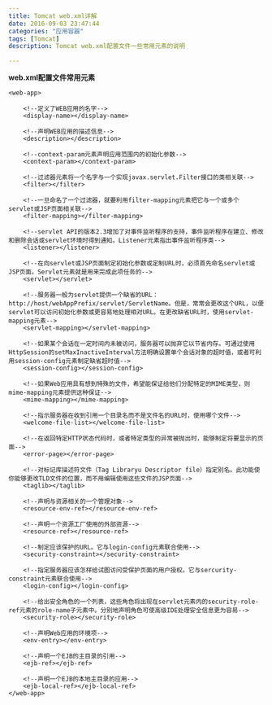 ```yaml
---
title: Tomcat web.xml详解   
date: 2016-09-03 23:47:44   
categories: "应用容器"  
tags: [Tomcat]    
description: Tomcat web.xml配置文件一些常用元素的说明

---
```

**web.xml配置文件常用元素**
    
    <web-app>

    	<!--定义了WEB应用的名字-->
    	<display-name></display-name>

    	<!--声明WEB应用的描述信息-->
    	<description></description>

    	<!--context-param元素声明应用范围内的初始化参数-->
    	<context-param></context-param>

    	<!--过滤器元素将一个名字与一个实现javax.servlet.Filter接口的类相关联-->
    	<filter></filter>

    	<!--一旦命名了一个过滤器，就要利用filter-mapping元素把它与一个或多个servlet或JSP页面相关联-->
    	<filter-mapping></filter-mapping>

    	<!--servlet API的版本2.3增加了对事件监听程序的支持，事件监听程序在建立、修改和删除会话或servlet环境时得到通知。Listener元素指出事件监听程序类-->
    	<listener></listener>

    	<!--在向servlet或JSP页面制定初始化参数或定制URL时，必须首先命名servlet或JSP页面。Servlet元素就是用来完成此项任务的-->
    	<servlet></servlet>

    	<!--服务器一般为servlet提供一个缺省的URL：http://host/webAppPrefix/servlet/ServletName。但是，常常会更改这个URL，以便servlet可以访问初始化参数或更容易地处理相对URL。在更改缺省URL时，使用servlet-mapping元素-->
    	<servlet-mapping></servlet-mapping>

    	<!--如果某个会话在一定时间内未被访问，服务器可以抛弃它以节省内存。可通过使用HttpSession的setMaxInactiveInterval方法明确设置单个会话对象的超时值，或者可利用session-config元素制定缺省超时值-->
    	<session-config></session-config>

    	<!--如果Web应用具有想到特殊的文件，希望能保证给他们分配特定的MIME类型，则mime-mapping元素提供这种保证-->
    	<mime-mapping></mime-mapping>

    	<!--指示服务器在收到引用一个目录名而不是文件名的URL时，使用哪个文件-->
    	<welcome-file-list></welcome-file-list>

    	<!--在返回特定HTTP状态代码时，或者特定类型的异常被抛出时，能够制定将要显示的页面-->
    	<error-page></error-page>

    	<!--对标记库描述符文件（Tag Libraryu Descriptor file）指定别名。此功能使你能够更改TLD文件的位置，而不用编辑使用这些文件的JSP页面-->
    	<taglib></taglib>

    	<!--声明与资源相关的一个管理对象-->
    	<resource-env-ref></resource-env-ref>

    	<!--声明一个资源工厂使用的外部资源-->
    	<resource-ref></resource-ref>

    	<!--制定应该保护的URL。它与login-config元素联合使用-->
    	<security-constraint></security-constraint>

    	<!--指定服务器应该怎样给试图访问受保护页面的用户授权。它与sercurity-constraint元素联合使用-->
    	<login-config></login-config>

    	<!--给出安全角色的一个列表，这些角色将出现在servlet元素内的security-role-ref元素的role-name子元素中。分别地声明角色可使高级IDE处理安全信息更为容易-->
    	<security-role></security-role>

    	<!--声明Web应用的环境项-->
    	<env-entry></env-entry>

    	<!--声明一个EJB的主目录的引用-->
    	<ejb-ref></ejb-ref>

    	<!--声明一个EJB的本地主目录的应用-->
    	<ejb-local-ref></ejb-local-ref>         
	</web-app>    


   


